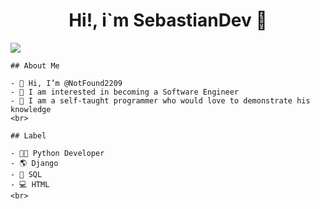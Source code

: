 <div align="center">
    <h1 align="center">Hi!, i`m SebastianDev 👋</h1>
    </div>
    <img src="https://pbs.twimg.com/media/EZxSSRvXgAExsjj.jpg:large">
    
    
    ## About Me
    
    - 👋 Hi, I’m @NotFound2209
    - 🌱 I am interested in becoming a Software Engineer
    - 💞️ I am a self-taught programmer who would love to demonstrate his knowledge
    <br>

    ## Label
    
    - 👨‍💻 Python Developer
    - 🌎 Django
    - 📜 SQL
    - 💻 HTML
    <br>
